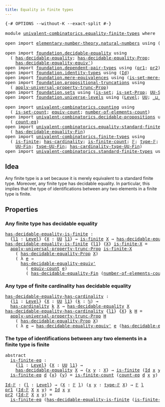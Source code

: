 ```yaml
---
title: Equality in finite types
---
```


<pre class="Agda"><a id="50" class="Symbol">{-#</a> <a id="54" class="Keyword">OPTIONS</a> <a id="62" class="Pragma">--without-K</a> <a id="74" class="Pragma">--exact-split</a> <a id="88" class="Symbol">#-}</a>

<a id="93" class="Keyword">module</a> <a id="100" href="univalent-combinatorics.equality-finite-types.html" class="Module">univalent-combinatorics.equality-finite-types</a> <a id="146" class="Keyword">where</a>

<a id="153" class="Keyword">open</a> <a id="158" class="Keyword">import</a> <a id="165" href="elementary-number-theory.natural-numbers.html" class="Module">elementary-number-theory.natural-numbers</a> <a id="206" class="Keyword">using</a> <a id="212" class="Symbol">(</a><a id="213" href="elementary-number-theory.natural-numbers.html#1548" class="Datatype">ℕ</a><a id="214" class="Symbol">)</a>

<a id="217" class="Keyword">open</a> <a id="222" class="Keyword">import</a> <a id="229" href="foundation.decidable-equality.html" class="Module">foundation.decidable-equality</a> <a id="259" class="Keyword">using</a>
  <a id="267" class="Symbol">(</a> <a id="269" href="foundation.decidable-equality.html#1796" class="Function">has-decidable-equality</a><a id="291" class="Symbol">;</a> <a id="293" href="foundation.decidable-equality.html#7770" class="Function">has-decidable-equality-Prop</a><a id="320" class="Symbol">;</a>
    <a id="326" href="foundation.decidable-equality.html#4821" class="Function">has-decidable-equality-equiv&#39;</a><a id="355" class="Symbol">)</a>
<a id="357" class="Keyword">open</a> <a id="362" class="Keyword">import</a> <a id="369" href="foundation.dependent-pair-types.html" class="Module">foundation.dependent-pair-types</a> <a id="401" class="Keyword">using</a> <a id="407" class="Symbol">(</a><a id="408" href="foundation-core.dependent-pair-types.html#605" class="Field">pr1</a><a id="411" class="Symbol">;</a> <a id="413" href="foundation-core.dependent-pair-types.html#617" class="Field">pr2</a><a id="416" class="Symbol">)</a>
<a id="418" class="Keyword">open</a> <a id="423" class="Keyword">import</a> <a id="430" href="foundation.identity-types.html" class="Module">foundation.identity-types</a> <a id="456" class="Keyword">using</a> <a id="462" class="Symbol">(</a><a id="463" href="foundation-core.identity-types.html#1767" class="Datatype">Id</a><a id="465" class="Symbol">)</a>
<a id="467" class="Keyword">open</a> <a id="472" class="Keyword">import</a> <a id="479" href="foundation.mere-equivalences.html" class="Module">foundation.mere-equivalences</a> <a id="508" class="Keyword">using</a> <a id="514" class="Symbol">(</a><a id="515" href="foundation.mere-equivalences.html#3474" class="Function">is-set-mere-equiv&#39;</a><a id="533" class="Symbol">)</a>
<a id="535" class="Keyword">open</a> <a id="540" class="Keyword">import</a> <a id="547" href="foundation.propositional-truncations.html" class="Module">foundation.propositional-truncations</a> <a id="584" class="Keyword">using</a>
  <a id="592" class="Symbol">(</a> <a id="594" href="foundation.propositional-truncations.html#5775" class="Function">apply-universal-property-trunc-Prop</a><a id="629" class="Symbol">)</a>
<a id="631" class="Keyword">open</a> <a id="636" class="Keyword">import</a> <a id="643" href="foundation.sets.html" class="Module">foundation.sets</a> <a id="659" class="Keyword">using</a> <a id="665" class="Symbol">(</a><a id="666" href="foundation-core.sets.html#1113" class="Function">is-set</a><a id="672" class="Symbol">;</a> <a id="674" href="foundation.sets.html#2567" class="Function">is-set-Prop</a><a id="685" class="Symbol">;</a> <a id="687" href="foundation-core.sets.html#1190" class="Function">UU-Set</a><a id="693" class="Symbol">)</a>
<a id="695" class="Keyword">open</a> <a id="700" class="Keyword">import</a> <a id="707" href="foundation.universe-levels.html" class="Module">foundation.universe-levels</a> <a id="734" class="Keyword">using</a> <a id="740" class="Symbol">(</a><a id="741" href="Agda.Primitive.html#597" class="Postulate">Level</a><a id="746" class="Symbol">;</a> <a id="748" href="foundation-core.universe-levels.html#235" class="Primitive">UU</a><a id="750" class="Symbol">;</a> <a id="752" href="Agda.Primitive.html#810" class="Primitive Operator">_⊔_</a><a id="755" class="Symbol">;</a> <a id="757" href="Agda.Primitive.html#764" class="Primitive">lzero</a><a id="762" class="Symbol">)</a>

<a id="765" class="Keyword">open</a> <a id="770" class="Keyword">import</a> <a id="777" href="univalent-combinatorics.counting.html" class="Module">univalent-combinatorics.counting</a> <a id="810" class="Keyword">using</a>
  <a id="818" class="Symbol">(</a> <a id="820" href="univalent-combinatorics.counting.html#2757" class="Function">is-set-count</a><a id="832" class="Symbol">;</a> <a id="834" href="univalent-combinatorics.counting.html#2098" class="Function">equiv-count</a><a id="845" class="Symbol">;</a> <a id="847" href="univalent-combinatorics.counting.html#2029" class="Function">number-of-elements-count</a><a id="871" class="Symbol">)</a>
<a id="873" class="Keyword">open</a> <a id="878" class="Keyword">import</a> <a id="885" href="univalent-combinatorics.decidable-propositions.html" class="Module">univalent-combinatorics.decidable-propositions</a> <a id="932" class="Keyword">using</a>
  <a id="940" class="Symbol">(</a> <a id="942" href="univalent-combinatorics.decidable-propositions.html#2356" class="Function">count-eq</a><a id="950" class="Symbol">)</a>
<a id="952" class="Keyword">open</a> <a id="957" class="Keyword">import</a> <a id="964" href="univalent-combinatorics.equality-standard-finite-types.html" class="Module">univalent-combinatorics.equality-standard-finite-types</a> <a id="1019" class="Keyword">using</a>
  <a id="1027" class="Symbol">(</a> <a id="1029" href="univalent-combinatorics.equality-standard-finite-types.html#2985" class="Function">has-decidable-equality-Fin</a><a id="1055" class="Symbol">)</a>
<a id="1057" class="Keyword">open</a> <a id="1062" class="Keyword">import</a> <a id="1069" href="univalent-combinatorics.finite-types.html" class="Module">univalent-combinatorics.finite-types</a> <a id="1106" class="Keyword">using</a>
  <a id="1114" class="Symbol">(</a> <a id="1116" href="univalent-combinatorics.finite-types.html#4139" class="Function">is-finite</a><a id="1125" class="Symbol">;</a> <a id="1127" href="univalent-combinatorics.finite-types.html#4910" class="Function">has-cardinality</a><a id="1142" class="Symbol">;</a> <a id="1144" href="univalent-combinatorics.finite-types.html#4378" class="Function">is-finite-count</a><a id="1159" class="Symbol">;</a> <a id="1161" href="univalent-combinatorics.finite-types.html#4550" class="Function">𝔽</a><a id="1162" class="Symbol">;</a> <a id="1164" href="univalent-combinatorics.finite-types.html#4606" class="Function">type-𝔽</a><a id="1170" class="Symbol">;</a> <a id="1172" href="univalent-combinatorics.finite-types.html#4658" class="Function">is-finite-type-𝔽</a><a id="1188" class="Symbol">;</a>
    <a id="1194" href="univalent-combinatorics.finite-types.html#5087" class="Function">UU-Fin</a><a id="1200" class="Symbol">;</a> <a id="1202" href="univalent-combinatorics.finite-types.html#5170" class="Function">type-UU-Fin</a><a id="1213" class="Symbol">;</a> <a id="1215" href="univalent-combinatorics.finite-types.html#5260" class="Function">has-cardinality-type-UU-Fin</a><a id="1242" class="Symbol">)</a>
<a id="1244" class="Keyword">open</a> <a id="1249" class="Keyword">import</a> <a id="1256" href="univalent-combinatorics.standard-finite-types.html" class="Module">univalent-combinatorics.standard-finite-types</a> <a id="1302" class="Keyword">using</a> <a id="1308" class="Symbol">(</a><a id="1309" href="univalent-combinatorics.standard-finite-types.html#2441" class="Function">is-set-Fin</a><a id="1319" class="Symbol">)</a>
</pre>
## Idea

Any finite type is a set because it is merely equivalent to a standard finite type. Moreover, any finite type has decidable equality. In particular, this implies that the type of identifications between any two elements in a finite type is finite.

## Properties

### Any finite type has decidable equality

<pre class="Agda"><a id="has-decidable-equality-is-finite"></a><a id="1651" href="univalent-combinatorics.equality-finite-types.html#1651" class="Function">has-decidable-equality-is-finite</a> <a id="1684" class="Symbol">:</a>
  <a id="1688" class="Symbol">{</a><a id="1689" href="univalent-combinatorics.equality-finite-types.html#1689" class="Bound">l1</a> <a id="1692" class="Symbol">:</a> <a id="1694" href="Agda.Primitive.html#597" class="Postulate">Level</a><a id="1699" class="Symbol">}</a> <a id="1701" class="Symbol">{</a><a id="1702" href="univalent-combinatorics.equality-finite-types.html#1702" class="Bound">X</a> <a id="1704" class="Symbol">:</a> <a id="1706" href="foundation-core.universe-levels.html#235" class="Primitive">UU</a> <a id="1709" href="univalent-combinatorics.equality-finite-types.html#1689" class="Bound">l1</a><a id="1711" class="Symbol">}</a> <a id="1713" class="Symbol">→</a> <a id="1715" href="univalent-combinatorics.finite-types.html#4139" class="Function">is-finite</a> <a id="1725" href="univalent-combinatorics.equality-finite-types.html#1702" class="Bound">X</a> <a id="1727" class="Symbol">→</a> <a id="1729" href="foundation.decidable-equality.html#1796" class="Function">has-decidable-equality</a> <a id="1752" href="univalent-combinatorics.equality-finite-types.html#1702" class="Bound">X</a>
<a id="1754" href="univalent-combinatorics.equality-finite-types.html#1651" class="Function">has-decidable-equality-is-finite</a> <a id="1787" class="Symbol">{</a><a id="1788" href="univalent-combinatorics.equality-finite-types.html#1788" class="Bound">l1</a><a id="1790" class="Symbol">}</a> <a id="1792" class="Symbol">{</a><a id="1793" href="univalent-combinatorics.equality-finite-types.html#1793" class="Bound">X</a><a id="1794" class="Symbol">}</a> <a id="1796" href="univalent-combinatorics.equality-finite-types.html#1796" class="Bound">is-finite-X</a> <a id="1808" class="Symbol">=</a>
  <a id="1812" href="foundation.propositional-truncations.html#5775" class="Function">apply-universal-property-trunc-Prop</a> <a id="1848" href="univalent-combinatorics.equality-finite-types.html#1796" class="Bound">is-finite-X</a>
    <a id="1864" class="Symbol">(</a> <a id="1866" href="foundation.decidable-equality.html#7770" class="Function">has-decidable-equality-Prop</a> <a id="1894" href="univalent-combinatorics.equality-finite-types.html#1793" class="Bound">X</a><a id="1895" class="Symbol">)</a>
    <a id="1901" class="Symbol">(</a> <a id="1903" class="Symbol">λ</a> <a id="1905" href="univalent-combinatorics.equality-finite-types.html#1905" class="Bound">e</a> <a id="1907" class="Symbol">→</a>
      <a id="1915" href="foundation.decidable-equality.html#4821" class="Function">has-decidable-equality-equiv&#39;</a>
        <a id="1953" class="Symbol">(</a> <a id="1955" href="univalent-combinatorics.counting.html#2098" class="Function">equiv-count</a> <a id="1967" href="univalent-combinatorics.equality-finite-types.html#1905" class="Bound">e</a><a id="1968" class="Symbol">)</a>
        <a id="1978" class="Symbol">(</a> <a id="1980" href="univalent-combinatorics.equality-standard-finite-types.html#2985" class="Function">has-decidable-equality-Fin</a> <a id="2007" class="Symbol">(</a><a id="2008" href="univalent-combinatorics.counting.html#2029" class="Function">number-of-elements-count</a> <a id="2033" href="univalent-combinatorics.equality-finite-types.html#1905" class="Bound">e</a><a id="2034" class="Symbol">)))</a>
</pre>
### Any type of finite cardinality has decidable equality

<pre class="Agda"><a id="has-decidable-equality-has-cardinality"></a><a id="2110" href="univalent-combinatorics.equality-finite-types.html#2110" class="Function">has-decidable-equality-has-cardinality</a> <a id="2149" class="Symbol">:</a>
  <a id="2153" class="Symbol">{</a><a id="2154" href="univalent-combinatorics.equality-finite-types.html#2154" class="Bound">l1</a> <a id="2157" class="Symbol">:</a> <a id="2159" href="Agda.Primitive.html#597" class="Postulate">Level</a><a id="2164" class="Symbol">}</a> <a id="2166" class="Symbol">{</a><a id="2167" href="univalent-combinatorics.equality-finite-types.html#2167" class="Bound">X</a> <a id="2169" class="Symbol">:</a> <a id="2171" href="foundation-core.universe-levels.html#235" class="Primitive">UU</a> <a id="2174" href="univalent-combinatorics.equality-finite-types.html#2154" class="Bound">l1</a><a id="2176" class="Symbol">}</a> <a id="2178" class="Symbol">(</a><a id="2179" href="univalent-combinatorics.equality-finite-types.html#2179" class="Bound">k</a> <a id="2181" class="Symbol">:</a> <a id="2183" href="elementary-number-theory.natural-numbers.html#1548" class="Datatype">ℕ</a><a id="2184" class="Symbol">)</a> <a id="2186" class="Symbol">→</a>
  <a id="2190" href="univalent-combinatorics.finite-types.html#4910" class="Function">has-cardinality</a> <a id="2206" href="univalent-combinatorics.equality-finite-types.html#2179" class="Bound">k</a> <a id="2208" href="univalent-combinatorics.equality-finite-types.html#2167" class="Bound">X</a> <a id="2210" class="Symbol">→</a> <a id="2212" href="foundation.decidable-equality.html#1796" class="Function">has-decidable-equality</a> <a id="2235" href="univalent-combinatorics.equality-finite-types.html#2167" class="Bound">X</a>
<a id="2237" href="univalent-combinatorics.equality-finite-types.html#2110" class="Function">has-decidable-equality-has-cardinality</a> <a id="2276" class="Symbol">{</a><a id="2277" href="univalent-combinatorics.equality-finite-types.html#2277" class="Bound">l1</a><a id="2279" class="Symbol">}</a> <a id="2281" class="Symbol">{</a><a id="2282" href="univalent-combinatorics.equality-finite-types.html#2282" class="Bound">X</a><a id="2283" class="Symbol">}</a> <a id="2285" href="univalent-combinatorics.equality-finite-types.html#2285" class="Bound">k</a> <a id="2287" href="univalent-combinatorics.equality-finite-types.html#2287" class="Bound">H</a> <a id="2289" class="Symbol">=</a>
  <a id="2293" href="foundation.propositional-truncations.html#5775" class="Function">apply-universal-property-trunc-Prop</a> <a id="2329" href="univalent-combinatorics.equality-finite-types.html#2287" class="Bound">H</a>
    <a id="2335" class="Symbol">(</a> <a id="2337" href="foundation.decidable-equality.html#7770" class="Function">has-decidable-equality-Prop</a> <a id="2365" href="univalent-combinatorics.equality-finite-types.html#2282" class="Bound">X</a><a id="2366" class="Symbol">)</a>
    <a id="2372" class="Symbol">(</a> <a id="2374" class="Symbol">λ</a> <a id="2376" href="univalent-combinatorics.equality-finite-types.html#2376" class="Bound">e</a> <a id="2378" class="Symbol">→</a> <a id="2380" href="foundation.decidable-equality.html#4821" class="Function">has-decidable-equality-equiv&#39;</a> <a id="2410" href="univalent-combinatorics.equality-finite-types.html#2376" class="Bound">e</a> <a id="2412" class="Symbol">(</a><a id="2413" href="univalent-combinatorics.equality-standard-finite-types.html#2985" class="Function">has-decidable-equality-Fin</a> <a id="2440" href="univalent-combinatorics.equality-finite-types.html#2285" class="Bound">k</a><a id="2441" class="Symbol">))</a>
</pre>
### The type of identifications between any two elements in a finite type is finite

<pre class="Agda"><a id="2542" class="Keyword">abstract</a>
  <a id="is-finite-eq"></a><a id="2553" href="univalent-combinatorics.equality-finite-types.html#2553" class="Function">is-finite-eq</a> <a id="2566" class="Symbol">:</a>
    <a id="2572" class="Symbol">{</a><a id="2573" href="univalent-combinatorics.equality-finite-types.html#2573" class="Bound">l1</a> <a id="2576" class="Symbol">:</a> <a id="2578" href="Agda.Primitive.html#597" class="Postulate">Level</a><a id="2583" class="Symbol">}</a> <a id="2585" class="Symbol">{</a><a id="2586" href="univalent-combinatorics.equality-finite-types.html#2586" class="Bound">X</a> <a id="2588" class="Symbol">:</a> <a id="2590" href="foundation-core.universe-levels.html#235" class="Primitive">UU</a> <a id="2593" href="univalent-combinatorics.equality-finite-types.html#2573" class="Bound">l1</a><a id="2595" class="Symbol">}</a> <a id="2597" class="Symbol">→</a>
    <a id="2603" href="foundation.decidable-equality.html#1796" class="Function">has-decidable-equality</a> <a id="2626" href="univalent-combinatorics.equality-finite-types.html#2586" class="Bound">X</a> <a id="2628" class="Symbol">→</a> <a id="2630" class="Symbol">{</a><a id="2631" href="univalent-combinatorics.equality-finite-types.html#2631" class="Bound">x</a> <a id="2633" href="univalent-combinatorics.equality-finite-types.html#2633" class="Bound">y</a> <a id="2635" class="Symbol">:</a> <a id="2637" href="univalent-combinatorics.equality-finite-types.html#2586" class="Bound">X</a><a id="2638" class="Symbol">}</a> <a id="2640" class="Symbol">→</a> <a id="2642" href="univalent-combinatorics.finite-types.html#4139" class="Function">is-finite</a> <a id="2652" class="Symbol">(</a><a id="2653" href="foundation-core.identity-types.html#1767" class="Datatype">Id</a> <a id="2656" href="univalent-combinatorics.equality-finite-types.html#2631" class="Bound">x</a> <a id="2658" href="univalent-combinatorics.equality-finite-types.html#2633" class="Bound">y</a><a id="2659" class="Symbol">)</a>
  <a id="2663" href="univalent-combinatorics.equality-finite-types.html#2553" class="Function">is-finite-eq</a> <a id="2676" href="univalent-combinatorics.equality-finite-types.html#2676" class="Bound">d</a> <a id="2678" class="Symbol">{</a><a id="2679" href="univalent-combinatorics.equality-finite-types.html#2679" class="Bound">x</a><a id="2680" class="Symbol">}</a> <a id="2682" class="Symbol">{</a><a id="2683" href="univalent-combinatorics.equality-finite-types.html#2683" class="Bound">y</a><a id="2684" class="Symbol">}</a> <a id="2686" class="Symbol">=</a> <a id="2688" href="univalent-combinatorics.finite-types.html#4378" class="Function">is-finite-count</a> <a id="2704" class="Symbol">(</a><a id="2705" href="univalent-combinatorics.decidable-propositions.html#2356" class="Function">count-eq</a> <a id="2714" href="univalent-combinatorics.equality-finite-types.html#2676" class="Bound">d</a> <a id="2716" href="univalent-combinatorics.equality-finite-types.html#2679" class="Bound">x</a> <a id="2718" href="univalent-combinatorics.equality-finite-types.html#2683" class="Bound">y</a><a id="2719" class="Symbol">)</a>

<a id="Id-𝔽"></a><a id="2722" href="univalent-combinatorics.equality-finite-types.html#2722" class="Function">Id-𝔽</a> <a id="2727" class="Symbol">:</a> <a id="2729" class="Symbol">{</a><a id="2730" href="univalent-combinatorics.equality-finite-types.html#2730" class="Bound">l</a> <a id="2732" class="Symbol">:</a> <a id="2734" href="Agda.Primitive.html#597" class="Postulate">Level</a><a id="2739" class="Symbol">}</a> <a id="2741" class="Symbol">→</a> <a id="2743" class="Symbol">(</a><a id="2744" href="univalent-combinatorics.equality-finite-types.html#2744" class="Bound">X</a> <a id="2746" class="Symbol">:</a> <a id="2748" href="univalent-combinatorics.finite-types.html#4550" class="Function">𝔽</a> <a id="2750" href="univalent-combinatorics.equality-finite-types.html#2730" class="Bound">l</a><a id="2751" class="Symbol">)</a> <a id="2753" class="Symbol">(</a><a id="2754" href="univalent-combinatorics.equality-finite-types.html#2754" class="Bound">x</a> <a id="2756" href="univalent-combinatorics.equality-finite-types.html#2756" class="Bound">y</a> <a id="2758" class="Symbol">:</a> <a id="2760" href="univalent-combinatorics.finite-types.html#4606" class="Function">type-𝔽</a> <a id="2767" href="univalent-combinatorics.equality-finite-types.html#2744" class="Bound">X</a><a id="2768" class="Symbol">)</a> <a id="2770" class="Symbol">→</a> <a id="2772" href="univalent-combinatorics.finite-types.html#4550" class="Function">𝔽</a> <a id="2774" href="univalent-combinatorics.equality-finite-types.html#2730" class="Bound">l</a>
<a id="2776" href="foundation-core.dependent-pair-types.html#605" class="Field">pr1</a> <a id="2780" class="Symbol">(</a><a id="2781" href="univalent-combinatorics.equality-finite-types.html#2722" class="Function">Id-𝔽</a> <a id="2786" href="univalent-combinatorics.equality-finite-types.html#2786" class="Bound">X</a> <a id="2788" href="univalent-combinatorics.equality-finite-types.html#2788" class="Bound">x</a> <a id="2790" href="univalent-combinatorics.equality-finite-types.html#2790" class="Bound">y</a><a id="2791" class="Symbol">)</a> <a id="2793" class="Symbol">=</a> <a id="2795" href="foundation-core.identity-types.html#1767" class="Datatype">Id</a> <a id="2798" href="univalent-combinatorics.equality-finite-types.html#2788" class="Bound">x</a> <a id="2800" href="univalent-combinatorics.equality-finite-types.html#2790" class="Bound">y</a>
<a id="2802" href="foundation-core.dependent-pair-types.html#617" class="Field">pr2</a> <a id="2806" class="Symbol">(</a><a id="2807" href="univalent-combinatorics.equality-finite-types.html#2722" class="Function">Id-𝔽</a> <a id="2812" href="univalent-combinatorics.equality-finite-types.html#2812" class="Bound">X</a> <a id="2814" href="univalent-combinatorics.equality-finite-types.html#2814" class="Bound">x</a> <a id="2816" href="univalent-combinatorics.equality-finite-types.html#2816" class="Bound">y</a><a id="2817" class="Symbol">)</a> <a id="2819" class="Symbol">=</a>
  <a id="2823" href="univalent-combinatorics.equality-finite-types.html#2553" class="Function">is-finite-eq</a> <a id="2836" class="Symbol">(</a><a id="2837" href="univalent-combinatorics.equality-finite-types.html#1651" class="Function">has-decidable-equality-is-finite</a> <a id="2870" class="Symbol">(</a><a id="2871" href="univalent-combinatorics.finite-types.html#4658" class="Function">is-finite-type-𝔽</a> <a id="2888" href="univalent-combinatorics.equality-finite-types.html#2812" class="Bound">X</a><a id="2889" class="Symbol">))</a>
</pre>